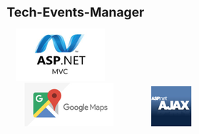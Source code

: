 # Tech-Events-Manager




<p float="left">
  <img src="platform_images/asp-net-mvc-1-.jpg" width="200" hspace="20">
  <img src="platform_images/Google-maps-changes.jpg" width="200" hspace="40">
  <img src="platform_images/asp-net-ajax2.png" width="90" hspace="40">
  </p>
  
